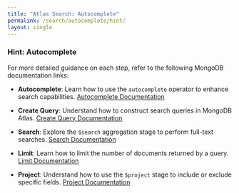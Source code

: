 ```yaml
---
title: "Atlas Search: Autocomplete"
permalink: /search/autocomplete/hint/
layout: single
---
```


### Hint: Autocomplete

For more detailed guidance on each step, refer to the following MongoDB documentation links:

- **Autocomplete**: Learn how to use the `autocomplete` operator to enhance search capabilities.
  [Autocomplete Documentation](https://www.mongodb.com/docs/atlas/atlas-search/field-types/autocomplete-type/)
  
- **Create Query**: Understand how to construct search queries in MongoDB Atlas.
  [Create Query Documentation](https://www.mongodb.com/docs/atlas/atlas-search/create-queries/)
  
- **Search**: Explore the `$search` aggregation stage to perform full-text searches.
  [Search Documentation](https://www.mongodb.com/docs/atlas/atlas-search/aggregation-stages/search/)
  
- **Limit**: Learn how to limit the number of documents returned by a query.
  [Limit Documentation](https://www.mongodb.com/docs/manual/reference/operator/aggregation/limit/)
  
- **Project**: Understand how to use the `$project` stage to include or exclude specific fields.
  [Project Documentation](https://www.mongodb.com/docs/manual/reference/operator/aggregation/project/)
